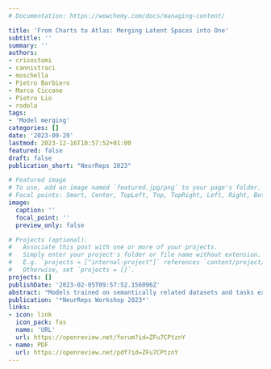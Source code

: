```yaml
---
# Documentation: https://wowchemy.com/docs/managing-content/

title: 'From Charts to Atlas: Merging Latent Spaces into One'
subtitle: ''
summary: ''
authors:
- crisostomi
- cannistraci
- moschella
- Pietro Barbiero
- Marco Ciccone
- Pietro Lio
- rodola
tags:
- 'Model merging'
categories: []
date: '2023-09-29'
lastmod: 2023-12-16T10:57:52+01:00
featured: false
draft: false
publication_short: "NeurReps 2023"

# Featured image
# To use, add an image named `featured.jpg/png` to your page's folder.
# Focal points: Smart, Center, TopLeft, Top, TopRight, Left, Right, BottomLeft, Bottom, BottomRight.
image:
  caption: ''
  focal_point: ''
  preview_only: false

# Projects (optional).
#   Associate this post with one or more of your projects.
#   Simply enter your project's folder or file name without extension.
#   E.g. `projects = ["internal-project"]` references `content/project/deep-learning/index.md`.
#   Otherwise, set `projects = []`.
projects: []
publishDate: '2023-02-05T09:57:52.156096Z'
abstract: "Models trained on semantically related datasets and tasks exhibit comparable inter-sample relations within their latent spaces. We investigate in this study the aggregation of such latent spaces to create a unified space encompassing the combined information. To this end, we introduce Relative Latent Space Aggregation (RLSA), a two-step approach that first renders the spaces comparable using relative representations, and then aggregates them via a simple mean. We carefully divide a classification problem into a series of learning tasks under three different settings: sharing samples, classes, or neither. We then train a model on each task and aggregate the resulting latent spaces. We compare the aggregated space with that derived from an end-to-end model trained over all tasks and show that the two spaces are similar. We then observe that the aggregated space is better suited for classification, and empirically demonstrate that it is due to the unique imprints left by task-specific embedders within the representations. We finally test our framework in scenarios where no shared region exists and show that it can still be used to merge the spaces, albeit with diminished benefits over naive merging."
publication: '*NeurReps Workshop 2023*'
links:
- icon: link
  icon_pack: fas
  name: 'URL'
  url: https://openreview.net/forum?id=ZFu7CPtznY
- name: PDF
  url: https://openreview.net/pdf?id=ZFu7CPtznY
---
```

